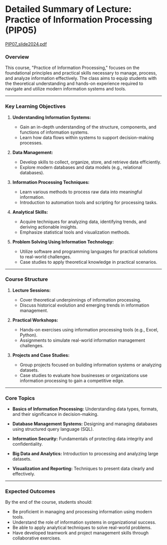 # Detailed Summary of Lecture: Practice of Information Processing (PIP05)
[PIP07_slide2024.pdf](PIP07_slide2024.pdf)

### **Overview**
This course, "Practice of Information Processing," focuses on the foundational principles and practical skills necessary to manage, process, and analyze information effectively. The class aims to equip students with the theoretical understanding and hands-on experience required to navigate and utilize modern information systems and tools.

---

### **Key Learning Objectives**
1. **Understanding Information Systems:**
   - Gain an in-depth understanding of the structure, components, and functions of information systems.
   - Learn how data flows within systems to support decision-making processes.

2. **Data Management:**
   - Develop skills to collect, organize, store, and retrieve data efficiently.
   - Explore modern databases and data models (e.g., relational databases).

3. **Information Processing Techniques:**
   - Learn various methods to process raw data into meaningful information.
   - Introduction to automation tools and scripting for processing tasks.

4. **Analytical Skills:**
   - Acquire techniques for analyzing data, identifying trends, and deriving actionable insights.
   - Emphasize statistical tools and visualization methods.

5. **Problem Solving Using Information Technology:**
   - Utilize software and programming languages for practical solutions to real-world challenges.
   - Case studies to apply theoretical knowledge in practical scenarios.

---

### **Course Structure**
1. **Lecture Sessions:**
   - Cover theoretical underpinnings of information processing.
   - Discuss historical evolution and emerging trends in information management.

2. **Practical Workshops:**
   - Hands-on exercises using information processing tools (e.g., Excel, Python).
   - Assignments to simulate real-world information management challenges.

3. **Projects and Case Studies:**
   - Group projects focused on building information systems or analyzing datasets.
   - Case studies to evaluate how businesses or organizations use information processing to gain a competitive edge.

---

### **Core Topics**
- **Basics of Information Processing:**
  Understanding data types, formats, and their significance in decision-making.

- **Database Management Systems:**
  Designing and managing databases using structured query language (SQL).

- **Information Security:**
  Fundamentals of protecting data integrity and confidentiality.

- **Big Data and Analytics:**
  Introduction to processing and analyzing large datasets.

- **Visualization and Reporting:**
  Techniques to present data clearly and effectively.

---

### **Expected Outcomes**
By the end of the course, students should:
- Be proficient in managing and processing information using modern tools.
- Understand the role of information systems in organizational success.
- Be able to apply analytical techniques to solve real-world problems.
- Have developed teamwork and project management skills through collaborative exercises.